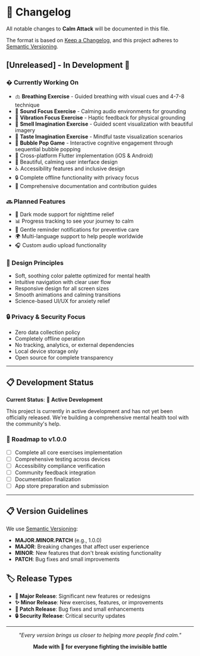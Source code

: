 # 📝 Changelog

All notable changes to **Calm Attack** will be documented in this file.

The format is based on [Keep a Changelog](https://keepachangelog.com/en/1.0.0/),
and this project adheres to [Semantic Versioning](https://semver.org/spec/v2.0.0.html).

## [Unreleased] - In Development 🚧

### � Currently Working On
- 🫁 **Breathing Exercise** - Guided breathing with visual cues and 4-7-8 technique
- 🎵 **Sound Focus Exercise** - Calming audio environments for grounding
- 📳 **Vibration Focus Exercise** - Haptic feedback for physical grounding
- 🌸 **Smell Imagination Exercise** - Guided scent visualization with beautiful imagery
- 🍃 **Taste Imagination Exercise** - Mindful taste visualization scenarios
- 🫧 **Bubble Pop Game** - Interactive cognitive engagement through sequential bubble popping
- 📱 Cross-platform Flutter implementation (iOS & Android)
- 🎨 Beautiful, calming user interface design
- ♿ Accessibility features and inclusive design
- 🔒 Complete offline functionality with privacy focus
- 📖 Comprehensive documentation and contribution guides

### 🔜 Planned Features
- 🌙 Dark mode support for nighttime relief
- 📊 Progress tracking to see your journey to calm
- 🔔 Gentle reminder notifications for preventive care
- 🌍 Multi-language support to help people worldwide
- 🎧 Custom audio upload functionality

### 🎨 Design Principles
- Soft, soothing color palette optimized for mental health
- Intuitive navigation with clear user flow
- Responsive design for all screen sizes
- Smooth animations and calming transitions
- Science-based UI/UX for anxiety relief

### 🔒 Privacy & Security Focus
- Zero data collection policy
- Completely offline operation
- No tracking, analytics, or external dependencies
- Local device storage only
- Open source for complete transparency

---

## 📋 Development Status

**Current Status**: 🚧 **Active Development**

This project is currently in active development and has not yet been officially released. We're building a comprehensive mental health tool with the community's help. 

### 🎯 Roadmap to v1.0.0
- [ ] Complete all core exercises implementation
- [ ] Comprehensive testing across devices
- [ ] Accessibility compliance verification
- [ ] Community feedback integration
- [ ] Documentation finalization
- [ ] App store preparation and submission

---

## 📋 Version Guidelines

We use [Semantic Versioning](https://semver.org/):
- **MAJOR.MINOR.PATCH** (e.g., 1.0.0)
- **MAJOR**: Breaking changes that affect user experience
- **MINOR**: New features that don't break existing functionality
- **PATCH**: Bug fixes and small improvements

## 🏷️ Release Types

- **🚀 Major Release**: Significant new features or redesigns
- **✨ Minor Release**: New exercises, features, or improvements
- **🔧 Patch Release**: Bug fixes and small enhancements
- **🔒 Security Release**: Critical security updates

---

<div align="center">

*"Every version brings us closer to helping more people find calm."*

**Made with 💙 for everyone fighting the invisible battle**

</div>
